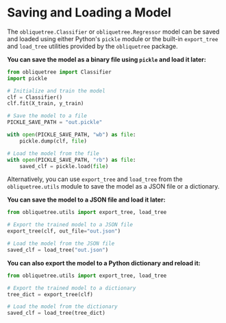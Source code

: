 # Saving and Loading a Model

The `obliquetree.Classifier` or  `obliquetree.Regressor` model can be saved and loaded using either Python's `pickle` module or the built-in `export_tree` and `load_tree` utilities provided by the `obliquetree` package.

**You can save the model as a binary file using `pickle` and load it later:**

```python
from obliquetree import Classifier
import pickle

# Initialize and train the model
clf = Classifier()
clf.fit(X_train, y_train)

# Save the model to a file
PICKLE_SAVE_PATH = "out.pickle"

with open(PICKLE_SAVE_PATH, "wb") as file:
    pickle.dump(clf, file)

# Load the model from the file
with open(PICKLE_SAVE_PATH, "rb") as file:
    saved_clf = pickle.load(file)
```

Alternatively, you can use `export_tree` and `load_tree` from the `obliquetree.utils` module to save the model as a JSON file or a dictionary.


**You can save the model to a JSON file and load it later:**

```python
from obliquetree.utils import export_tree, load_tree

# Export the trained model to a JSON file
export_tree(clf, out_file="out.json")

# Load the model from the JSON file
saved_clf = load_tree("out.json")
```

**You can also export the model to a Python dictionary and reload it:**

```python
from obliquetree.utils import export_tree, load_tree

# Export the trained model to a dictionary
tree_dict = export_tree(clf)

# Load the model from the dictionary
saved_clf = load_tree(tree_dict)
```